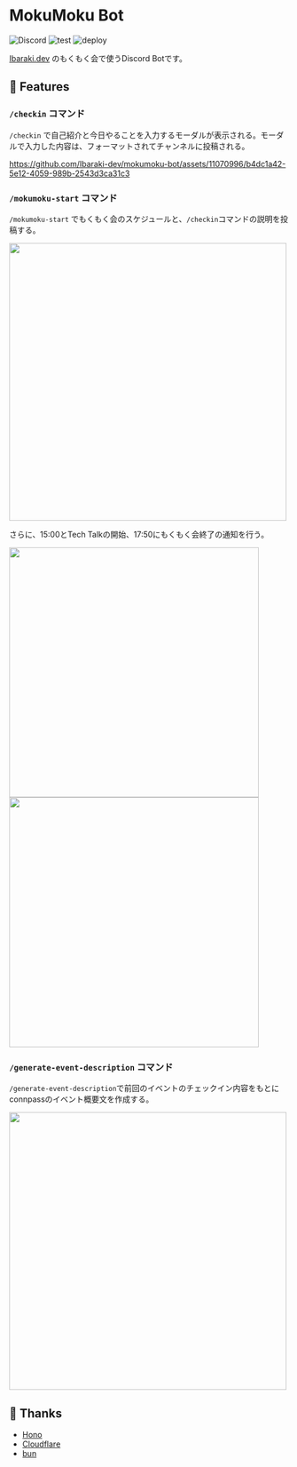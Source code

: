 # MokuMoku Bot

![Discord](https://img.shields.io/discord/1110091489469530132?style=flat-square&logo=discord&label=Discord) ![test](https://github.com/ibaraki-dev/mokumoku-bot/actions/workflows/test.yml/badge.svg) ![deploy](https://github.com/ibaraki-dev/mokumoku-bot/actions/workflows/deploy.yml/badge.svg)



[Ibaraki.dev](https://discord.gg/4XA8EhEseZ) のもくもく会で使うDiscord Botです。


## 🚀 Features

### `/checkin` コマンド

`/checkin` で自己紹介と今日やることを入力するモーダルが表示される。モーダルで入力した内容は、フォーマットされてチャンネルに投稿される。

https://github.com/Ibaraki-dev/mokumoku-bot/assets/11070996/b4dc1a42-5e12-4059-989b-2543d3ca31c3

### `/mokumoku-start` コマンド

`/mokumoku-start` でもくもく会のスケジュールと、`/checkin`コマンドの説明を投稿する。

<img src="https://github.com/Ibaraki-dev/mokumoku-bot/assets/11070996/d709f532-af6d-4345-a875-ab02b4ba4324" width="500">

さらに、15:00とTech Talkの開始、17:50にもくもく会終了の通知を行う。

<img src="https://github.com/Ibaraki-dev/mokumoku-bot/assets/11070996/3ab98749-5bbb-40f5-a81b-6900e0f12c3a" width="450">
<img src="https://github.com/Ibaraki-dev/mokumoku-bot/assets/11070996/3f11d35d-5eb0-4fb7-9046-e2ab43d01282" width="450">

### `/generate-event-description` コマンド

`/generate-event-description`で前回のイベントのチェックイン内容をもとにconnpassのイベント概要文を作成する。

<img src="https://github.com/Ibaraki-dev/mokumoku-bot/assets/11070996/e48b23a4-aaef-41dd-b56a-87636c69a33b" width="500">


## 💖 Thanks

- [Hono](https://hono.dev/)
- [Cloudflare](https://www.cloudflare.com/)
- [bun](https://bun.sh/)
